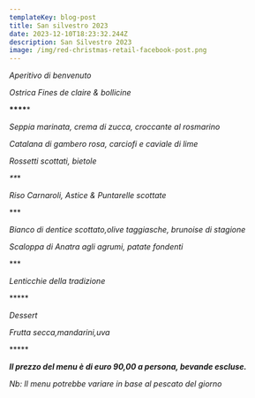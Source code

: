 ```yaml
---
templateKey: blog-post
title: San silvestro 2023
date: 2023-12-10T18:23:32.244Z
description: San Silvestro 2023
image: /img/red-christmas-retail-facebook-post.png
---
```

*Aperitivo di benvenuto*

*Ostrica Fines de claire & bollicine*

**\*\*\*\****

*S﻿eppia marinata, crema di zucca, croccante al rosmarino* 

*C﻿atalana di gambero rosa, carciofi e caviale di lime*

*R﻿ossetti scottati, bietole*

*\*﻿\***

*R﻿iso Carnaroli, Astice & Puntarelle scottate*

\*\**

*Bianco di dentice scottato,olive taggiasche, brunoise di stagione*

*Scaloppa di Anatra agli agrumi, patate fondenti*

\*﻿\**

*Lenticchie della tradizione*

\*\*\*\**

*D﻿essert*

﻿*Frutta secca,mandarini,uva*

\*\*\*\**

***Il prezzo del menu è di euro 90,00 a persona, bevande escluse.***

*Nb: Il menu potrebbe variare in base al pescato del giorno*